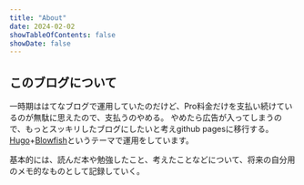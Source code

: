 ```yaml
---
title: "About"
date: 2024-02-02
showTableOfContents: false
showDate: false
---
```


## このブログについて

一時期ははてなブログで運用していたのだけど、Pro料金だけを支払い続けているのが無駄に思えたので、支払うのやめる。
やめたら広告が入ってしまうので、もっとスッキリしたブログにしたいと考えgithub pagesに移行する。
[Hugo](https://gohugo.io/)+[Blowfish](https://blowfish.page/docs/)というテーマで運用をしています。

基本的には、読んだ本や勉強したこと、考えたことなどについて、将来の自分用のメモ的なものとして記録していく。

